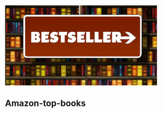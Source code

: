 <p align="center">
  <img src="Amazon top 50 Bestselling Books 2009 - 2019/imagem.jpeg" width="1200" title="hover text">
</p>


# Amazon-top-books
